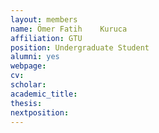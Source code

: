 ```yaml
---
layout: members
name: Ömer Fatih	Kuruca
affiliation: GTU
position: Undergraduate Student
alumni: yes
webpage:
cv:
scholar:
academic_title:
thesis:
nextposition:
---
```

